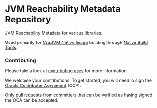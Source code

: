 # JVM Reachability Metadata Repository

JVM Reachability Metadata for various libraries.

Used primarily for [GraalVM Native Image](https://www.graalvm.org/) building through [Native Build Tools](https://github.com/graalvm/native-build-tools).

### Contributing

Please take a look at [contributing docs](CONTRIBUTING.md) for more information.

We welcome your contributions. To get started, you will need to sign the [Oracle Contributor Agreement](https://oca.opensource.oracle.com) (OCA).

Only pull requests from committers that can be verified as having signed the OCA can be accepted.
